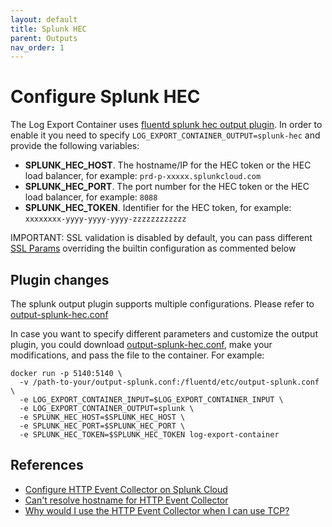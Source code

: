 ```yaml
---
layout: default
title: Splunk HEC
parent: Outputs
nav_order: 1
---
```



# Configure Splunk HEC

The Log Export Container uses [fluentd splunk hec output plugin](https://github.com/splunk/fluent-plugin-splunk-hec). In order to enable it you need to specify `LOG_EXPORT_CONTAINER_OUTPUT=splunk-hec` and provide the following variables:
* **SPLUNK_HEC_HOST**. The hostname/IP for the HEC token or the HEC load balancer, for example: `prd-p-xxxxx.splunkcloud.com`
* **SPLUNK_HEC_PORT**. The port number for the HEC token or the HEC load balancer, for example: `8088`
* **SPLUNK_HEC_TOKEN**. Identifier for the HEC token, for example: `xxxxxxxx-yyyy-yyyy-yyyy-zzzzzzzzzzzz`

IMPORTANT: SSL validation is disabled by default, you can pass different [SSL Params](https://github.com/splunk/fluent-plugin-splunk-hec#ssl-parameters) overriding the builtin configuration as commented below

## Plugin changes

The splunk output plugin supports multiple configurations. Please refer to [output-splunk-hec.conf](../fluentd/etc/output-splunk-hec.conf)

In case you want to specify different parameters and customize the output plugin, you could download [output-splunk-hec.conf](../fluentd/etc/output-splunk-hec.conf), make your modifications, and pass the file to the container. For example:
```
docker run -p 5140:5140 \
  -v /path-to-your/output-splunk.conf:/fluentd/etc/output-splunk.conf \
  -e LOG_EXPORT_CONTAINER_INPUT=$LOG_EXPORT_CONTAINER_INPUT \
  -e LOG_EXPORT_CONTAINER_OUTPUT=splunk \
  -e SPLUNK_HEC_HOST=$SPLUNK_HEC_HOST \
  -e SPLUNK_HEC_PORT=$SPLUNK_HEC_PORT \
  -e SPLUNK_HEC_TOKEN=$SPLUNK_HEC_TOKEN log-export-container 
```

## References

* [Configure HTTP Event Collector on Splunk Cloud](https://docs.splunk.com/Documentation/Splunk/latest/Data/UsetheHTTPEventCollector#Configure_HTTP_Event_Collector_on_Splunk_Cloud)
* [Can't resolve hostname for HTTP Event Collector](https://community.splunk.com/t5/Splunk-Cloud-Platform/Can-t-resolve-hostname-for-HTTP-Event-Collector/m-p/518245)
* [Why would I use the HTTP Event Collector when I can use TCP?](https://community.splunk.com/t5/Getting-Data-In/Why-would-I-use-the-HTTP-Event-Collector-when-I-can-use-TCP/m-p/233205)
